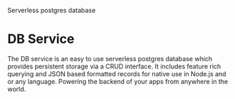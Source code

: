 Serverless postgres database

# DB Service

The DB service is an easy to use serverless postgres database which provides persistent storage via a CRUD interface. It includes feature rich querying and JSON based formatted records for native use in Node.js and or any language. Powering the backend of your apps from anywhere in the world.

